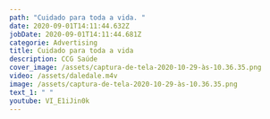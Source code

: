 ```yaml
---
path: "Cuidado para toda a vida. "
date: 2020-09-01T14:11:44.632Z
jobDate: 2020-09-01T14:11:44.681Z
categorie: Advertising
title: Cuidado para toda a vida
description: CCG Saúde
cover_image: /assets/captura-de-tela-2020-10-29-às-10.36.35.png
video: /assets/daledale.m4v
image: /assets/captura-de-tela-2020-10-29-às-10.36.35.png
text_1: " "
youtube: VI_E1iJin0k
---
```

